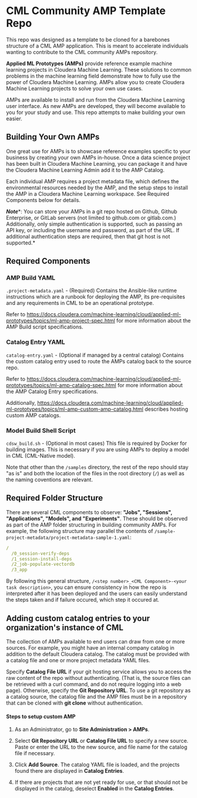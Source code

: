 # CML Community AMP Template Repo
This repo was designed as a template to be cloned for a barebones structure of a CML AMP application. This is meant to accelerate individuals wanting to contribute to the CML community AMPs repository.

**Applied ML Prototypes (AMPs)** provide reference example machine learning projects in Cloudera Machine Learning. These solutions to common problems in the machine learning field demonstrate how to fully use the power of Cloudera Machine Learning. AMPs allow you to create Cloudera Machine Learning projects to solve your own use cases.

AMPs are available to install and run from the Cloudera Machine Learning user interface. As new AMPs are developed, they will become available to you for your study and use. This repo attempts to make building your own easier.

## Building Your Own AMPs

One great use for AMPs is to showcase reference examples specific to your business by creating your own AMPs in-house. Once a data science project has been built in Cloudera Machine Learning, you can package it and have the Cloudera Machine Learning Admin add it to the AMP Catalog.

Each individual AMP requires a project metadata file, which defines the environmental resources needed by the AMP, and the setup steps to install the AMP in a Cloudera Machine Learning workspace. See Required Components below for details.

***Note****: You can store your AMPs in a git repo hosted on Github, Github Enterprise, or GitLab servers (not limited to github.com or gitlab.com.) Additionally, only simple authentication is supported, such as passing an API key, or including the username and password, as part of the URL. If additional authentication steps are required, then that git host is not supported.*

## Required Components

### AMP Build YAML
`.project-metadata.yaml` - (Required) Contains the Ansible-like runtime instructions which are a runbook for deploying the AMP, its pre-requisites and any requirements in CML to be an operational prototype.

Refer to https://docs.cloudera.com/machine-learning/cloud/applied-ml-prototypes/topics/ml-amp-project-spec.html for more information about the AMP Build script specifications.

### Catalog Entry YAML
`catalog-entry.yaml` - (Optional if managed by a central catalog) Contains the custom catalog entry used to route the AMPs catalog back to the source repo.

Refer to https://docs.cloudera.com/machine-learning/cloud/applied-ml-prototypes/topics/ml-amp-catalog-spec.html for more information about the AMP Catalog Entry specifications.

Additionally, https://docs.cloudera.com/machine-learning/cloud/applied-ml-prototypes/topics/ml-amp-custom-amp-catalog.html describes hosting custom AMP catalogs.

### Model Build Shell Script
`cdsw_build.sh` - (Optional in most cases) This file is required by Docker for building images. This is necessary if you are using AMPs to deploy a model in CML (CML-Native model).

Note that other than the `/samples` directory, the rest of the repo should stay "as is" and both the location of the files in the root directory (`/`) as well as the naming coventions are relevant.

## Required Folder Structure

There are several CML components to observe: **"Jobs", "Sessions", "Applications", "Models", and "Experiments"**. These should be observed as part of the AMP folder structuring in building community AMPs. For example, the following structure may parallel the contents of `/sample-project-metadata/project-metadata-sample-1.yaml`:

```yaml
/
  /0_session-verify-deps
  /1_session-install-deps
  /2_job-populate-vectordb
  /3_app
```

By following this general structure, `/<step number>_<CML Component>-<your task description>`, you can ensure consistency in how the repo is interpreted after it has been deployed and the users can easily understand the steps taken and if failure occured, which step it occured at.

## Adding custom catalog entries to your organization's instance of CML

The collection of AMPs available to end users can draw from one or more sources. For example, you might have an internal company catalog in addition to the default Cloudera catalog. The catalog must be provided with a catalog file and one or more project metadata YAML files.

Specify **Catalog File URL** if your git hosting service allows you to access the raw content of the repo without authenticating. (That is, the source files can be retrieved with a curl command, and do not require logging into a web page). Otherwise, specify the **Git Repository URL**. To use a git repository as a catalog source, the catalog file and the AMP files must be in a repository that can be cloned with **git clone** without authentication.

#### Steps to setup custom AMP

1. As an Administrator, go to **Site Administration > AMPs**.


2. Select **Git Repository URL** or **Catalog File URL** to specify a new source. Paste or enter the URL to the new source, and file name for the catalog file if necessary.


3. Click **Add Source**.
The catalog YAML file is loaded, and the projects found there are displayed in **Catalog Entries**.


4. If there are projects that are not yet ready for use, or that should not be displayed in the catalog, deselect **Enabled** in the **Catalog Entries**.
